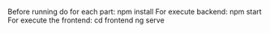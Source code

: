Before running do for each part: npm install
For execute backend: npm start
For execute the frontend: 
    cd frontend
    ng serve 